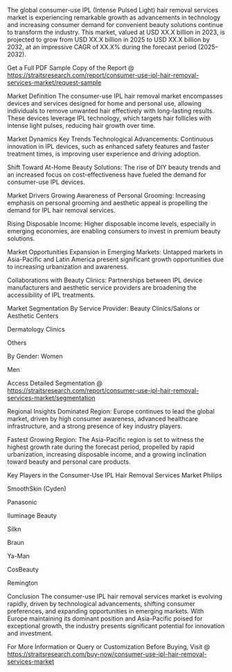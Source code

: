 The global consumer-use IPL (Intense Pulsed Light) hair removal services market is experiencing remarkable growth as advancements in technology and increasing consumer demand for convenient beauty solutions continue to transform the industry. This market, valued at USD XX.X billion in 2023, is projected to grow from USD XX.X billion in 2025 to USD XX.X billion by 2032, at an impressive CAGR of XX.X% during the forecast period (2025–2032).

Get a Full PDF Sample Copy of the Report @ https://straitsresearch.com/report/consumer-use-ipl-hair-removal-services-market/request-sample

Market Definition
The consumer-use IPL hair removal market encompasses devices and services designed for home and personal use, allowing individuals to remove unwanted hair effectively with long-lasting results. These devices leverage IPL technology, which targets hair follicles with intense light pulses, reducing hair growth over time.

Market Dynamics
Key Trends
Technological Advancements: Continuous innovation in IPL devices, such as enhanced safety features and faster treatment times, is improving user experience and driving adoption.

Shift Toward At-Home Beauty Solutions: The rise of DIY beauty trends and an increased focus on cost-effectiveness have fueled the demand for consumer-use IPL devices.

Market Drivers
Growing Awareness of Personal Grooming: Increasing emphasis on personal grooming and aesthetic appeal is propelling the demand for IPL hair removal services.

Rising Disposable Income: Higher disposable income levels, especially in emerging economies, are enabling consumers to invest in premium beauty solutions.

Market Opportunities
Expansion in Emerging Markets: Untapped markets in Asia-Pacific and Latin America present significant growth opportunities due to increasing urbanization and awareness.

Collaborations with Beauty Clinics: Partnerships between IPL device manufacturers and aesthetic service providers are broadening the accessibility of IPL treatments.

Market Segmentation
By Service Provider:
Beauty Clinics/Salons or Aesthetic Centers

Dermatology Clinics

Others

By Gender:
Women

Men

Access Detailed Segmentation @ https://straitsresearch.com/report/consumer-use-ipl-hair-removal-services-market/segmentation

Regional Insights
Dominated Region: Europe continues to lead the global market, driven by high consumer awareness, advanced healthcare infrastructure, and a strong presence of key industry players.

Fastest Growing Region: The Asia-Pacific region is set to witness the highest growth rate during the forecast period, propelled by rapid urbanization, increasing disposable income, and a growing inclination toward beauty and personal care products.

Key Players in the Consumer-Use IPL Hair Removal Services Market
Philips

SmoothSkin (Cyden)

Panasonic

Iluminage Beauty

Silkn

Braun

Ya-Man

CosBeauty

Remington

Conclusion
The consumer-use IPL hair removal services market is evolving rapidly, driven by technological advancements, shifting consumer preferences, and expanding opportunities in emerging markets. With Europe maintaining its dominant position and Asia-Pacific poised for exceptional growth, the industry presents significant potential for innovation and investment.

For More Information or Query or Customization Before Buying, Visit @ https://straitsresearch.com/buy-now/consumer-use-ipl-hair-removal-services-market
